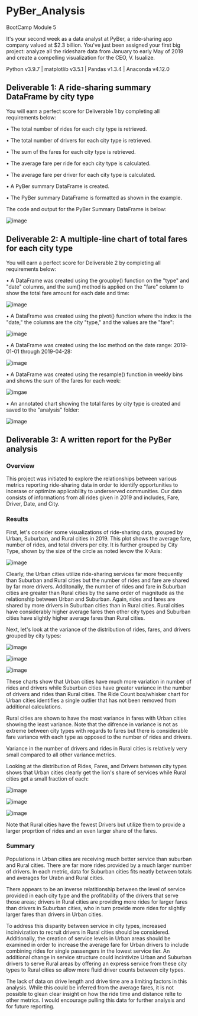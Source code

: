 # PyBer_Analysis
BootCamp Module 5

It's your second week as a data analyst at PyBer, a ride-sharing app company valued at $2.3 billion. You've just been assigned your first big project: analyze all the rideshare data from January to early May of 2019 and create a compelling visualization for the CEO, V. Isualize.

Python v3.9.7 | matplotlib v3.5.1 | Pandas v1.3.4 | Anaconda v4.12.0

## Deliverable 1: A ride-sharing summary DataFrame by city type

You will earn a perfect score for Deliverable 1 by completing all requirements below:

• The total number of rides for each city type is retrieved.

• The total number of drivers for each city type is retrieved.

• The sum of the fares for each city type is retrieved.

• The average fare per ride for each city type is calculated.

• The average fare per driver for each city type is calculated.

• A PyBer summary DataFrame is created.

• The PyBer summary DataFrame is formatted as shown in the example.

The code and output for the PyBer Summary DataFrame is below:

![image](analysis/PyBer_1.png "pyber_summary_df")

## Deliverable 2: A multiple-line chart of total fares for each city type

You will earn a perfect score for Deliverable 2 by completing all requirements below:

• A DataFrame was created using the groupby() function on the "type" and "date" columns, and the sum() method is applied on the "fare" column to show the total fare amount for each date and time:

![image](analysis/PyBer_2.png "far_by_city_date_df")

• A DataFrame was created using the pivot() function where the index is the "date," the columns are the city "type," and the values are the "fare":

![image](analysis/PyBer_3.png "fare_by_city_date_df.pivot")

• A DataFrame was created using the loc method on the date range: 2019-01-01 through 2019-04-28:

![image](analysis/PyBer_4.png "fare_dates_df")

• A DataFrame was created using the resample() function in weekly bins and shows the sum of the fares for each week:

![imgae](analysis/PyBer_5.png "fare_dates_df.resample")

• An annotated chart showing the total fares by city type is created and saved to the "analysis" folder:

![image](analysis/PyBer_6.png "Total Fare By City plot")

## Deliverable 3: A written report for the PyBer analysis

### Overview

This project was initiated to explore the relationships between various metrics reporting ride-sharing data in order to identify opportunities to incerase or optimize applicability to underserved communities. Our data consists of informations from all rides given in 2019 and includes, Fare, Driver, Date, and City.

### Results

First, let's consider some visualizations of ride-sharing data, grouped by Urban, Suburban, and Rural cities in 2019. This plot shows the average fare, number of rides, and total drivers per city. It is further grouped by City Type, shown by the size of the circle as noted levow the X-Axis:

![image](analysis/Fig1.png "PyBer Ride-Sharing Data bubble plot")

Clearly, the Urban cities utilize ride-sharing services far more frequently than Suburban and Rural cities but the number of rides and fare are shared by far more drivers. Additonally, the number of rides and fare in Suburban cities are greater than Rural cities by the same order of magnitude as the relationship between Urban and Suburban. Again, rides and fares are shared by more drivers in Suburban cities than in Rural cities. Rural cities have considerably higher average fares then other city types and Suburban cities have slightly higher average fares than Rural cities.


Next, let's look at the variance of the distribution of rides, fares, and drivers grouped by city types:

![image](analysis/Fig2.png "Ride Count Box/Whisker")

![image](analysis/Fig3.png "Fare Box/Whisker")

![image](analysis/Fig4.png "Driver Count Box/Whisker")

These charts show that Urban cities have much more variation in number of rides and drivers while Suburban cities have greater variance in the number of drivers and rides than Rural cities. The Ride Count box/whisker chart for Urban cities identifies a single outlier that has not been removed from additional calculations.

Rural cities are shown to have the most variance in fares with Urban cities showing the least variance. Note that the difrence in variance is not as extreme between city types with regards to fares but there is considerable fare variance with each type as opposed to the number of rides and drivers.

Variance in the number of drivers and rides in Rural cities is relatively very small compared to all other variance metrics.


Looking at the distribution of Rides, Fares, and Drivers between city types shows that Urban cities clearly get the lion's share of services while Rural cities get a small fraction of each:

![image](analysis/Fig6.png "% of total Rides")

![image](analysis/Fig7.png "% of Total Drivers")

![image](analysis/Fig8.png "% of Total Fares")

Note that Rural cities have the fewest Drivers but utilize them to provide a larger proprtion of rides and an even larger share of the fares. 


### Summary

Populations in Urban cities are receiving much better service than suburban and Rural cities. There are far more rides provided by a much larger number of drivers. In each metric, data for Suburban cities fits neatly between totals and averages for Urabn and Rural cities.

There appears to be an inverse relatitionship between the level of service provided in each city type and the profitability of the drivers that serve those areas; drivers in Rural cities are providing more rides for larger fares than drivers in Suburban cities, who in turn provide more rides for slightly larger fares than drivers in Urban cities.

To address this disparity between service in city types, increased incinivization to recruit drivers in Rural cities should be considered. Additionally, the creation of service levels in Urban areas should be examined in order to increase the average fare for Urban drivers to include combining rides for single passengers in the lowest service tier. An additional change in service structure could incintivize Urban and Suburban drivers to serve Rural areas by offering an express service from these city types to Rural cities so allow more fluid driver counts between city types.

The lack of data on drive length and drive time are a limiting factors in this analysis. While this could be inferred from the average fares, it is not possible to glean clear insight on how the ride time and distance relte to other metrics. I would encourage pulling this data for further analysis and for future reporting.
